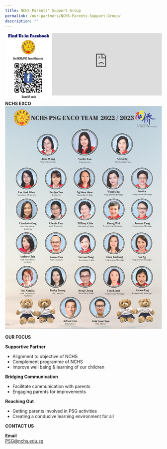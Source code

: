 ```yaml
---
title: NCHS Parents' Support Group
permalink: /our-partners/NCHS-Parents-Support-Group/
description: ""
---
```

<img style="width:30%;float:left" src="/images/Picture2-215x300.jpeg">
		 
<iframe allowfullscreen="true" width="70%" height="200" frameborder="0" src="https://docs.google.com/presentation/d/e/2PACX-1vRek9ft8EsHDHgHhm-qYy_2LnEswL63ItqVkToMWbII2_vedmKtNfZPTfwNANruCJiel49tlc9xacjQ/embed?start=false&amp;loop=false&amp;delayms=3000"></iframe>
		 
<br>

**NCHS EXCO**
![PSG EXCO](/images/NCHS%20PSG%20EXCO%202022-2023%20Portrait%20.png)


**OUR FOCUS**

**Supportive Partner**

*   Alignment to objective of NCHS
*   Complement programme of NCHS
*   Improve well being &amp; learning of our children

**Bridging Communication**

*   Facilitate communication with parents
*   Engaging parents for improvements


**Reaching Out**

*   Getting parents involved in PSG activities
*   Creating a conducive learning environment for all


**CONTACT US**

**Email**<br>
[PSG@nchs.edu.sg](mailto:PSG@nchs.edu.sg)